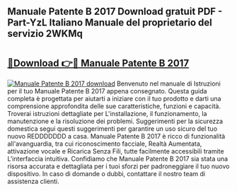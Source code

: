 ## Manuale Patente B 2017 Download gratuit PDF - Part-YzL Italiano Manuale del proprietario del servizio 2WKMq

# <h2><a href="http://dfaa8dm.blite.top/?on=Manuale+Patente+B+2017">🔗Download 👉🔴 Manuale Patente B 2017</a></h2>

[![Manuale Patente B 2017 download](https://i.imgur.com/lujVjoI.png)](http://dfaa8dm.blite.top/?on=Manuale+Patente+B+2017)
Benvenuto nel manuale di Istruzioni per il tuo Manuale Patente B 2017 appena consegnato. Questa guida completa è progettata per aiutarti a iniziare con il tuo prodotto e darti una comprensione approfondita delle sue caratteristiche, funzioni e capacità. Troverai istruzioni dettagliate per L'installazione, il funzionamento, la manutenzione e la risoluzione dei problemi. Suggerimenti per la sicurezza domestica segui questi suggerimenti per garantire un uso sicuro del tuo nuovo REDDDDDDD a casa. Manuale Patente B 2017 è ricco di funzionalità all'avanguardia, tra cui riconoscimento facciale, Realtà Aumentata, attivazione vocale e Ricarica Senza Fili, tutte facilmente accessibili tramite L'interfaccia intuitiva. Confidiamo che Manuale Patente B 2017 sia stata una risorsa accurata e dettagliata per i tuoi sforzi per padroneggiare il tuo nuovo dispositivo. In caso di domande o dubbi, contattare il nostro team di assistenza clienti.
